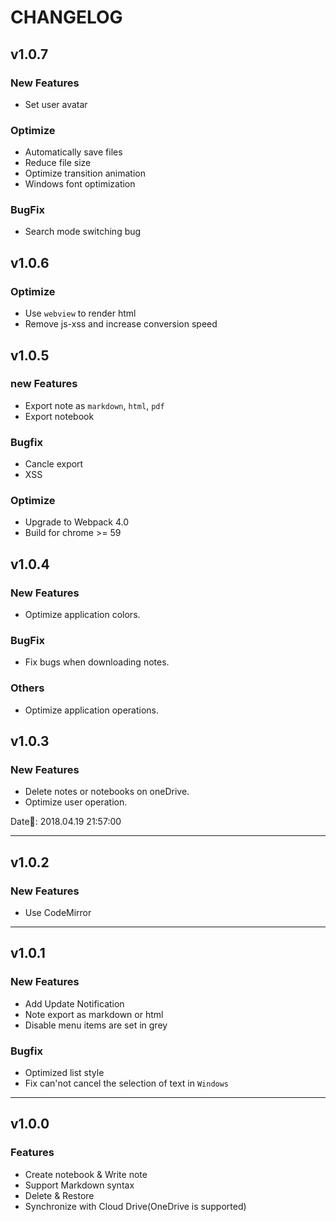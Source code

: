 # CHANGELOG

## v1.0.7

### New Features

- Set user avatar

### Optimize

- Automatically save files
- Reduce file size
- Optimize transition animation
- Windows font optimization

### BugFix

- Search mode switching bug

## v1.0.6

### Optimize

- Use `webview` to render html
- Remove js-xss and increase conversion speed

## v1.0.5

### new Features

- Export note as `markdown`, `html`, `pdf`
- Export notebook

### Bugfix

- Cancle export
- XSS

### Optimize

- Upgrade to Webpack 4.0
- Build for chrome >= 59

## v1.0.4

### New Features

- Optimize application colors.

### BugFix

- Fix bugs when downloading notes.

### Others

- Optimize application operations.

## v1.0.3

### New Features

- Delete notes or notebooks on oneDrive.
- Optimize user operation.

Date: 2018.04.19 21:57:00

----
## v1.0.2

### New Features

- Use CodeMirror

----

## v1.0.1

### New Features

- Add Update Notification
- Note export as markdown or html
- Disable menu items are set in grey

### Bugfix

- Optimized list style
- Fix can'not cancel the selection of text in `Windows`


----

## v1.0.0

### Features

- Create notebook & Write note
- Support Markdown syntax
- Delete & Restore
- Synchronize with Cloud Drive(OneDrive is supported)
